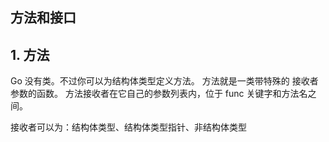 ## 方法和接口


## 1. 方法
Go 没有类。不过你可以为结构体类型定义方法。
方法就是一类带特殊的 接收者 参数的函数。
方法接收者在它自己的参数列表内，位于 func 关键字和方法名之间。

接收者可以为：结构体类型、结构体类型指针、非结构体类型